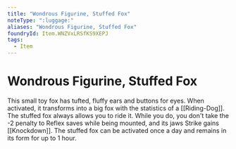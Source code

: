 ```yaml
---
title: "Wondrous Figurine, Stuffed Fox"
noteType: ":luggage:"
aliases: "Wondrous Figurine, Stuffed Fox"
foundryId: Item.WNZVxLRSfKS9XEPJ
tags:
  - Item
---
```


# Wondrous Figurine, Stuffed Fox

This small toy fox has tufted, fluffy ears and buttons for eyes. When activated, it transforms into a big fox with the statistics of a [[Riding-Dog]]. The stuffed fox always allows you to ride it. While you do, you don't take the -2 penalty to Reflex saves while being mounted, and its jaws Strike gains [[Knockdown]]. The stuffed fox can be activated once a day and remains in its form for up to 1 hour.
